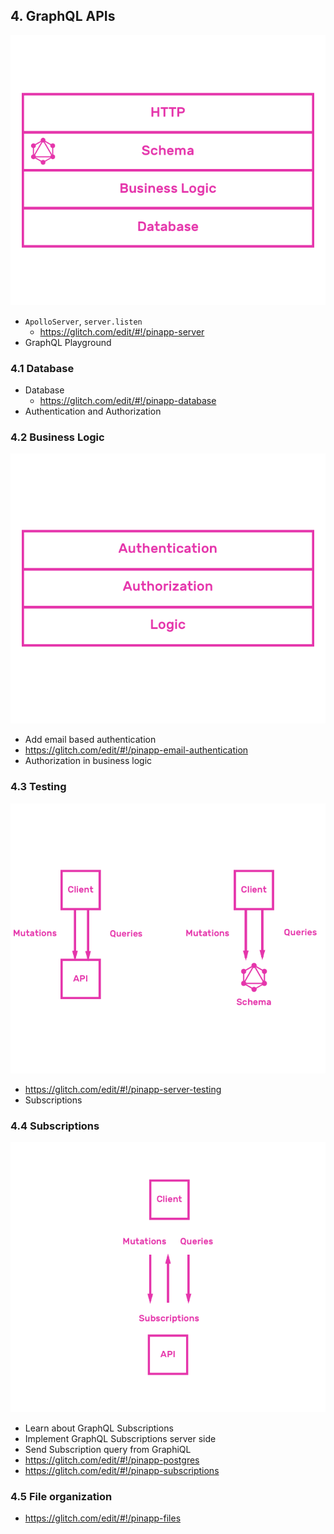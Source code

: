 ## 4. GraphQL APIs

![API](./api.png)

* `ApolloServer`, `server.listen`
  * https://glitch.com/edit/#!/pinapp-server
* GraphQL Playground

### 4.1 Database

* Database
  * https://glitch.com/edit/#!/pinapp-database
* Authentication and Authorization

### 4.2 Business Logic

![Business Logic](./business-logic.png)

  * Add email based authentication
  * https://glitch.com/edit/#!/pinapp-email-authentication
  * Authorization in business logic

### 4.3 Testing

![Testing](./testing.png)

  * https://glitch.com/edit/#!/pinapp-server-testing
* Subscriptions

### 4.4 Subscriptions

![Subscriptions](./subscriptions.png)

  * Learn about GraphQL Subscriptions
  * Implement GraphQL Subscriptions server side
  * Send Subscription query from GraphiQL
  * https://glitch.com/edit/#!/pinapp-postgres
  * https://glitch.com/edit/#!/pinapp-subscriptions

### 4.5 File organization
  * https://glitch.com/edit/#!/pinapp-files


